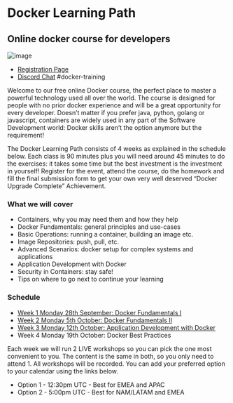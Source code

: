 # Docker Learning Path
## Online docker course for developers

![image](https://user-images.githubusercontent.com/1742301/94458110-c756e080-01b5-11eb-9c01-e11773ee43b4.png)

* [Registration Page](https://www.eventbrite.co.uk/e/docker-learning-path-containers-from-basics-to-best-practices-tickets-119787275967)
* [Discord Chat](https://discord.gg/va4vnsm) #docker-training

Welcome to our free online Docker course, the perfect place to master a powerful technology used all over the world. The course is designed for people with no prior docker experience and will be a great opportunity for every developer. Doesn’t matter if you prefer java, python, golang or javascript, containers are widely used in any part of the Software Development world: Docker skills aren’t the option anymore but the requirement!

The Docker Learning Path consists of 4 weeks as explained in the schedule below. Each class is 90 minutes plus you will need around 45 minutes to do the exercises: it takes some time but the best investment is the investment in yourself! Register for the event, attend the course, do the homework and fill the final submission form to get your own very well deserved “Docker Upgrade Complete” Achievement.

### What we will cover
* Containers, why you may need them and how they help
* Docker Fundamentals: general principles and use-cases
* Basic Operations: running a container, building an image etc.
* Image Repositories: push, pull, etc.
* Advanced Scenarios: docker setup for complex systems and applications
* Application Development with Docker
* Security in Containers: stay safe!
* Tips on where to go next to continue your learning

### Schedule
* [Week 1 Monday 28th September: Docker Fundamentals I](./week-1)
* [Week 2 Monday 5th October: Docker Fundamentals II](./week-2)
* [Week 3 Monday 12th October: Application Development with Docker](./week-3)
* Week 4 Monday 19th October: Docker Best Practices

Each week we will run 2 LIVE workshops so you can pick the one most convenient to you. The content is the same in both, so you only need to attend 1. All workshops will be recorded. You can add your preferred option to your calendar using the links below.

* Option 1 - 12:30pm UTC - Best for EMEA and APAC
* Option 2 - 5:00pm UTC - Best for NAM/LATAM and EMEA
